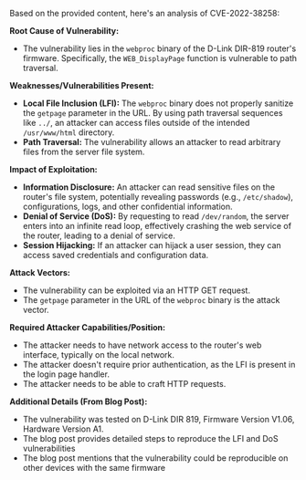 Based on the provided content, here's an analysis of CVE-2022-38258:

**Root Cause of Vulnerability:**

*   The vulnerability lies in the `webproc` binary of the D-Link DIR-819 router's firmware. Specifically, the `WEB_DisplayPage` function is vulnerable to path traversal.

**Weaknesses/Vulnerabilities Present:**

*   **Local File Inclusion (LFI):** The `webproc` binary does not properly sanitize the `getpage` parameter in the URL. By using path traversal sequences like `../`, an attacker can access files outside of the intended `/usr/www/html` directory.
*   **Path Traversal:** The vulnerability allows an attacker to read arbitrary files from the server file system.

**Impact of Exploitation:**

*   **Information Disclosure:** An attacker can read sensitive files on the router's file system, potentially revealing passwords (e.g., `/etc/shadow`), configurations, logs, and other confidential information.
*  **Denial of Service (DoS):** By requesting to read `/dev/random`, the server enters into an infinite read loop, effectively crashing the web service of the router, leading to a denial of service.
*   **Session Hijacking:** If an attacker can hijack a user session, they can access saved credentials and configuration data.

**Attack Vectors:**

*   The vulnerability can be exploited via an HTTP GET request.
*   The `getpage` parameter in the URL of the `webproc` binary is the attack vector.

**Required Attacker Capabilities/Position:**

*   The attacker needs to have network access to the router's web interface, typically on the local network.
*   The attacker doesn't require prior authentication, as the LFI is present in the login page handler.
*   The attacker needs to be able to craft HTTP requests.

**Additional Details (From Blog Post):**

*   The vulnerability was tested on D-Link DIR 819, Firmware Version V1.06, Hardware Version A1.
* The blog post provides detailed steps to reproduce the LFI and DoS vulnerabilities
* The blog post mentions that the vulnerability could be reproducible on other devices with the same firmware
